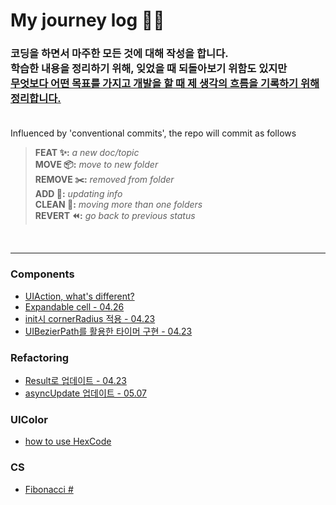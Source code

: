 # My journey log 🚶🏻 

### 코딩을 하면서 마주한 모든 것에 대해 작성을 합니다.<br> 학습한 내용을 정리하기 위해, 잊었을 때 되돌아보기 위함도 있지만<br><u>무엇보다 어떤 목표를 가지고 개발을 할 때 제 생각의 흐름을 기록하기 위해 정리합니다.</u><br><br>

Influenced by 'conventional commits', the repo will commit as follows

> **FEAT ✨:** *a new doc/topic*<br/>
> **MOVE 📦:** *move to new folder*<br/>
> **REMOVE ✂️:** *removed from folder*<br/>
> **ADD 📇:** *updating info*<br/>
> **CLEAN 🧹:** *moving more than one folders*<br/>
> **REVERT ⏪:** *go back to previous status*<br/>

<br/>

___
### Components
- [UIAction, what's different?](./Locker/UIAction.md)
- [Expandable cell - 04.26](./Locker/expanding%20collectionview.md)
- [init시 cornerRadius 적용 - 04.23](./Locker/setLayoutSubview.md)
- [UIBezierPath를 활용한 타이머 구현 - 04.23](./Locker/UIBezierPath.md)

### Refactoring
- [Result로 업데이트 - 04.23](./Locker/Result.md)
- [asyncUpdate 업데이트 - 05.07](./Locker/Async%20Await.md)

### UIColor
- [how to use HexCode](./Locker/HexCode.md)

### CS
- [Fibonacci #](./Locker/Fibonacci%20Number.md)
